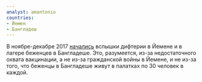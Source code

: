 ```yaml
---
analyst: amantonio
countries:
- Йемен
- Бангладеш
---
```


В ноябре-декабре 2017 [начались](https://www.npr.org/sections/goatsandsoda/2017/12/08/569462246/diphtheria-why-is-it-back-and-what-exactly-is-it) вспышки дифтерии в Йемене и в лагере беженцев в Бангладеше. Это, разумеется, из-за недостаточного охвата вакцинации, а не из-за гражданской войны в Йемене, и не из-за того, что беженцы в Бангладеше живут в палатках по 30 человек в каждой.
